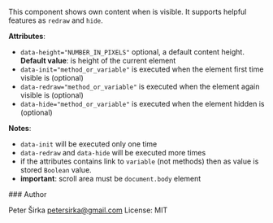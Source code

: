 This component shows own content when is visible. It supports helpful features as `redraw` and `hide`.

__Attributes__:
- `data-height="NUMBER_IN_PIXELS"` optional, a default content height. __Default value__: is height of the current element
- `data-init="method_or_variable"` is executed when the element first time visible is (optional)
- `data-redraw="method_or_variable"` is executed when the element again visible is (optional)
- `data-hide="method_or_variable"` is executed when the element hidden is (optional)

__Notes__:
- `data-init` will be executed only one time
- `data-redraw` and `data-hide` will be executed more times
- if the attributes contains link to `variable` (not methods) then as value is stored `Boolean` value.
- __important__: scroll area must be `document.body` element

### Author

Peter Širka <petersirka@gmail.com>
License: MIT